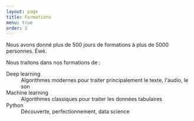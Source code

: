 ```yaml
---
layout: page
title: Formations
menu: true
order: 2
---
```


Nous avons donné plus de 500 jours de formations à plus de 5000 personnes. Éwé.

Nous traitons dans nos formations de :

<description>
<dt>Deep learning</dt>
<dd>Algorithmes modernes pour traiter principalement le texte, l'audio, le son</dd>
<dt>Machine learning</dt>
<dd>Algorithmes classiques pour traiter les données tabulaires</dd>
<dt>Python</dt>
<dd>Découverte, perfectionnement, data science</dd>
<description>
